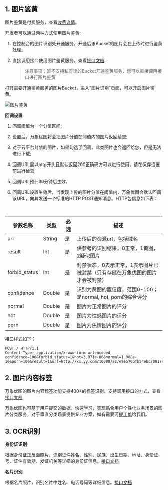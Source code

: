 ## 1. 图片鉴黄

图片鉴黄是付费服务，查看[收费详情](http://tcecqpoc.fsphere.cn/doc/product/460/6970#2.2-.E5.9B.BE.E7.89.87.E9.89.B4.E9.BB.84)。

开发者可以通过两种方式使用图片鉴黄:

1. 在控制台的图片识别处开通服务，开通后该Bucket的图片会在上传时进行鉴黄处理。

2. 直接调用接口使用图片鉴黄服务，查看[接口文档](/doc/product/460/6900).

   >  注意事项：暂不支持私有读的Bucket开通鉴黄服务，您可以直接调用接口进行图片鉴黄

打开需要开通鉴黄服务的图片Bucket，进入"图片识别"页面，可以开启图片鉴黄。

![图片鉴黄](http://imgcache.tcecqpoc.fsphere.cn/image/mc.qcloudimg.com/static/img/ef54b3660bf9a4b91eda21fb1bcfa01c/image.png)

**回调设置**

1. 回调阈值为一个分值区间; 

2. 设置后，万象优图将会把图片分值在阈值内的图片返回给您;

3. 对于云平台封禁的图片，如果勾选了回调，此类图片也会返回给您，但是无法进行下载; 

4. 回调URL需以http开头且默认返回200正确码方可以进行使用，请在保存设置前进行检查;

5. 回调URL预计30分钟后生效。

6. 回调URL设置生效后，当发现上传的图片分值在阈值内，万象优图会默认回调该URL，向其发送一个标准的HTTP POST通知消息。HTTP包信息如下表：

   ​

| 参数名称          | 类型     | 必选   | 描述                                       |
| ------------- | ------ | ---- | ---------------------------------------- |
| url           | String | 是    | 上传后的资源url，包括域名                           |
| result        | Int    | 是    | 供参考的识别结果，0正常，1黄图，2疑似图片                   |
| forbid_status | Int    | 是    | 封禁状态，0表示正常，1表示图片已被封禁（只有存储在万象优图的图片才会被封禁）  |
| confidence    | Double | 是    | 识别为黄图的置信度，范围0-100；是normal, hot, porn的综合评分 |
| normal        | Double | 是    | 图片为正常图片的评分                               |
| hot           | Double | 是    | 图片为性感图片的评分                               |
| porn          | Double | 是    | 图片为色情图片的评分                               |

   接口样式如下：

   ```
   POST / HTTP/1.1
   Content-Type: application/x-www-form-urlencoded
   confidence=100&forbid_status=1&hot=3.971e-06&normal=1.988e-10&porn=100&result=1&url=http://xx.yy.com/10000/zz/e9e570bfb54ebc708179208983ce8b95/0
   ```

   ## 2. 图片内容标签

   万象优图的图片内容标签功能支持400+的标签识别，支持调用接口的方式，查看[接口文档](/doc/product/460/6899)

   万象优图也可基于用户提交的数据，快速学习，实现贴合用户个性化业务场景的图片分类服务，对于垂直分类场景提供专业方案，如有需要可[提工单](http://console.tcecqpoc.fsphere.cn/workorder/category)给我们。

   ## 3. OCR识别

   **身份证识别**

   根据身份证正反面照片，识别证件姓名、性别、民族、出生日期、地址、身份证号、证件有效期、发证机关等详细的身份证信息。[接口文档](/doc/product/460/6895)

   **名片识别**

   根据名片照片，识别名片中姓名、电话号码等详细信息。[接口文档](/doc/product/460/6894)
